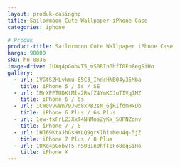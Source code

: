 ```yaml
---
layout: produk-casinghp
title: Sailormoon Cute Wallpaper iPhone Case
categories: iphone

# Produk
product-title: Sailormoon Cute Wallpaper iPhone Case
harga: 90000
sku: hn-0836
image-drive: 1UXq4pGobvT5_nS0BIn0hfT0Fo8egSiHo
gallery:
  - url: 1VGtS2HLvkmu-65C3_IhdcHNB04y35Mba
    title: iPhone 5 / 5s / SE
  - url: 1MrXPETUDKtMla2RwfZ4YmKOJuTIVq7MZ
    title: iPhone 6 / 6s
  - url: 1CW0vvvWn79Jwd8xPB2sN_6jRifdmHxDb
    title: iPhone 6 Plus / 6s Plus
  - url: 1ew-fxFrL2JXxT4NNMosZyKx_S8PNZonv
    title: iPhone 7 / 8
  - url: 1HJ69KtaJhGsHYLQ9grK1hiaNeu4q-5jZ
    title: iPhone 7 Plus / 8 Plus
  - url: 1UXq4pGobvT5_nS0BIn0hfT0Fo8egSiHo
    title: iPhone X
---
```

